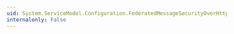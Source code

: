 ```yaml
---
uid: System.ServiceModel.Configuration.FederatedMessageSecurityOverHttpElement.IssuedKeyType
internalonly: False
---
```

